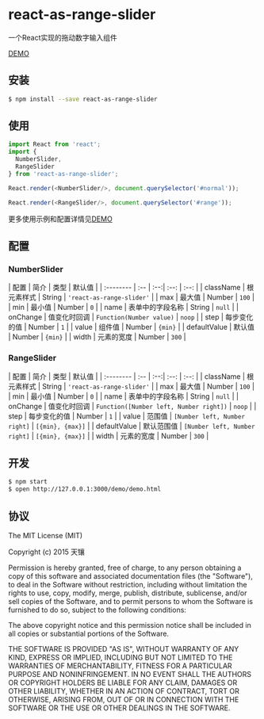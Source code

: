react-as-range-slider
===

一个React实现的拖动数字输入组件

[DEMO](http://lingyucoder.github.io/react-as-range-slider/demo/demo.html)

## 安装

```bash
$ npm install --save react-as-range-slider
```

## 使用

```javascript
import React from 'react';
import {
  NumberSlider,
  RangeSlider
} from 'react-as-range-slider';

React.render(<NumberSlider/>, document.querySelector('#normal'));

React.render(<RangeSlider/>, document.querySelector('#range'));
```

更多使用示例和配置详情见[DEMO](http://lingyucoder.github.io/react-as-range-slider/demo/demo.html)

## 配置

### NumberSlider

| 配置       | 简介  | 类型 | 默认值 |
| :-------- | :-- | :--:| :--: | :--: |
| className | 根元素样式 | String | `'react-as-range-slider'` |
| max | 最大值 | Number | `100` |
| min | 最小值 | Number | `0` |
| name | 表单中的字段名称 | String | `null` |
| onChange | 值变化时回调 | `Function(Number value)` | `noop` |
| step | 每步变化的值 | Number | `1` |
| value | 组件值 | Number | `{min}` |
| defaultValue | 默认值 | Number | `{min}` |
| width | 元素的宽度 | Number | `300` |

### RangeSlider

| 配置       | 简介  | 类型 | 默认值 |
| :-------- | :-- | :--:| :--: | :--: |
| className | 根元素样式 | String | `'react-as-range-slider'` |
| max | 最大值 | Number | `100` |
| min | 最小值 | Number | `0` |
| name | 表单中的字段名称 | String | `null` |
| onChange | 值变化时回调 | `Function([Number left, Number right])` | `noop` |
| step | 每步变化的值 | Number | `1` |
| value | 范围值 | `[Number left, Number right]` | `[{min}, {max}]` |
| defaultValue | 默认范围值 | `[Number left, Number right]` | `[{min}, {max}]` |
| width | 元素的宽度 | Number | `300` |

## 开发

```bash
$ npm start
$ open http://127.0.0.1:3000/demo/demo.html
```

## 协议
The MIT License (MIT)

Copyright (c) 2015 天镶

Permission is hereby granted, free of charge, to any person obtaining a copy
of this software and associated documentation files (the "Software"), to deal
in the Software without restriction, including without limitation the rights
to use, copy, modify, merge, publish, distribute, sublicense, and/or sell
copies of the Software, and to permit persons to whom the Software is
furnished to do so, subject to the following conditions:

The above copyright notice and this permission notice shall be included in all
copies or substantial portions of the Software.

THE SOFTWARE IS PROVIDED "AS IS", WITHOUT WARRANTY OF ANY KIND, EXPRESS OR
IMPLIED, INCLUDING BUT NOT LIMITED TO THE WARRANTIES OF MERCHANTABILITY,
FITNESS FOR A PARTICULAR PURPOSE AND NONINFRINGEMENT. IN NO EVENT SHALL THE
AUTHORS OR COPYRIGHT HOLDERS BE LIABLE FOR ANY CLAIM, DAMAGES OR OTHER
LIABILITY, WHETHER IN AN ACTION OF CONTRACT, TORT OR OTHERWISE, ARISING FROM,
OUT OF OR IN CONNECTION WITH THE SOFTWARE OR THE USE OR OTHER DEALINGS IN THE
SOFTWARE.
